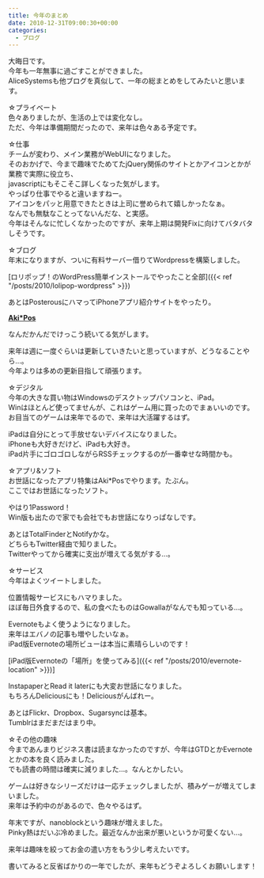 ```yaml
---
title: 今年のまとめ
date: 2010-12-31T09:00:30+00:00
categories:
  - ブログ
---
```

大晦日です。  
今年も一年無事に過ごすことができました。  
AliceSystemsも他ブログを真似して、一年の総まとめをしてみたいと思います。

☆プライベート  
色々ありましたが、生活の上では変化なし。  
ただ、今年は準備期間だったので、来年は色々ある予定です。

☆仕事  
チームが変わり、メイン業務がWebUIになりました。  
そのおかげで、今まで趣味でためてたjQuery関係のサイトとかアイコンとかが業務で実際に役立ち、  
javascriptにもそこそこ詳しくなった気がします。  
やっぱり仕事でやると違いますねー。  
アイコンをパッと用意できたときは上司に誉められて嬉しかったなぁ。  
なんでも無駄なことってないんだな、と実感。  
今年はそんなに忙しくなかったのですが、来年上期は開発Fixに向けてバタバタしそうです。

☆ブログ  
年末になりますが、ついに有料サーバー借りてWordpressを構築しました。

[ロリポップ！のWordPress簡単インストールでやったこと全部]({{< ref "/posts/2010/lolipop-wordpress" >}})

あとはPosterousにハマってiPhoneアプリ紹介サイトをやったり。

<div class="ShareInfo">
  <strong><a rel="nofollow" target="_blank" href="http://aki19.posterous.com/">Aki*Pos</a></strong></p> 
  
  <div style="color:#808080;font-size:80%;">
  </div>
  
  <p>
    <strong></strong>
  </p>
</div>

なんだかんだでけっこう続いてる気がします。

来年は週に一度ぐらいは更新していきたいと思っていますが、どうなることやら&#8230;。  
今年よりは多めの更新目指して頑張ります。

☆デジタル  
今年の大きな買い物はWindowsのデスクトップパソコンと、iPad。  
Winはほとんど使ってませんが、これはゲーム用に買ったのでまぁいいのです。  
お目当てのゲームは来年でるので、来年は大活躍するはず。

iPadは自分にとって手放せないデバイスになりました。  
iPhoneも大好きだけど、iPadも大好き。  
iPad片手にゴロゴロしながらRSSチェックするのが一番幸せな時間かも。

☆アプリ&ソフト  
お世話になったアプリ特集はAki*Posでやります。たぶん。  
ここではお世話になったソフト。

やはり1Password！  
Win版も出たので家でも会社でもお世話になりっぱなしです。

あとはTotalFinderとNotifyかな。  
どちらもTwitter経由で知りました。  
Twitterやってから確実に支出が増えてる気がする…。

☆サービス  
今年はよくツイートしました。

位置情報サービスにもハマりました。  
ほぼ毎日外食するので、私の食べたものはGowallaがなんでも知っている…。

Evernoteもよく使うようになりました。  
来年はエバノの記事も増やしたいなぁ。  
iPad版Evernoteの場所ビューは本当に素晴らしいのです！

[iPad版Evernoteの「場所」を使ってみる]({{< ref "/posts/2010/evernote-location" >}})]

InstapaperとRead it laterにも大変お世話になりました。  
もちろんDeliciousにも！Deliciousがんばれー。

あとはFlickr、Dropbox、Sugarsyncは基本。  
Tumblrはまだまだはまり中。

☆その他の趣味  
今まであんまりビジネス書は読まなかったのですが、今年はGTDとかEvernoteとかの本を良く読みました。  
でも読書の時間は確実に減りました…。なんとかしたい。

ゲームは好きなシリーズだけは一応チェックしましたが、積みゲーが増えてしまいました。  
来年は予約中のがあるので、色々やるはず。

年末ですが、nanoblockという趣味が増えました。  
Pinky熱はだいぶ冷めました。最近なんか出来が悪いというか可愛くない…。

来年は趣味を絞ってお金の遣い方をもう少し考えたいです。

書いてみると反省ばかりの一年でしたが、来年もどうぞよろしくお願いします！
